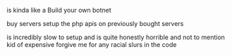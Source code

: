 is kinda like a Build your own botnet

buy servers
setup the php apis on previously bought servers

is incredibly slow to setup and is quite honestly horrible
and not to mention kid of expensive
forgive me for any racial slurs in the code 
